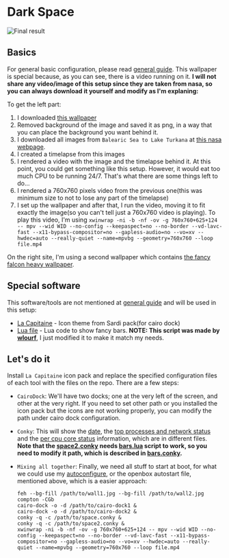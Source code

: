 # Dark Space

![Final result](preview.gif)

## Basics
For general basic configuration, please read [general guide](../README.md). This wallpaper is special because, as you can see, there is a video running on it. __I will not share any video/image of this setup since they are taken from nasa, so you can always download it yourself and modify as I'm explaning:__

To get the left part:

1. I downloaded [this wallpaper](https://unsplash.com/photos/CpHNKNRwXps)
2. Removed background of the image and saved it as png, in a way that you can place the background you want behind it.
3. I downloaded all images from `Balearic Sea to Lake Turkana` at [this nasa webpage](https://eol.jsc.nasa.gov/BeyondThePhotography/CrewEarthObservationsVideos/).
4. I created a timelapse from this images
5. I rendered a video with the image and the timelapse behind it. At this point, you could get something like this setup. However, it would eat too much CPU to be running 24/7. That's what there are some things left to do...
6. I rendered a 760x760 pixels video from the previous one(this was minimum size to not to lose any part of the timelapse)
7. I set up the wallpaper and after that, I run the video, moving it to fit exactly the image(so you can't tell just a 760x760 video is playing). To play this video, I'm using `xwinwrap -ni -b -nf -ov -g 760x760+625+124 -- mpv --wid WID --no-config --keepaspect=no --no-border --vd-lavc-fast --x11-bypass-compositor=no --gapless-audio=no --vo=xv --hwdec=auto --really-quiet --name=mpvbg --geometry=760x760 --loop file.mp4`

On the right site, I'm using a second wallpaper which contains [the fancy falcon heavy wallpaper](https://gitlab.com/jstpcs/lnxpcs/blob/master/non-distro/falcon-heavy.png).

## Special software
This software/tools are not mentioned at [general guide](../README.md) and will be used in this setup:
* [La Capitaine](https://aur.archlinux.org/packages/la-capitaine-icon-theme/) - Icon theme from Sardi pack(for cairo dock)
* [Lua file](Conky/bars.lua) - Lua code to show fancy bars. __NOTE: This script was made by [wlourf](http://u-scripts.blogspot.com/2010/07/bargraph-widget.html)__, I just modified it to make it match my needs.

## Let's do it
Install `La Capitaine` icon pack and replace the specified configuration files of each tool with the files on the repo. There are a few steps:

* `CairoDock`: We'll have two docks; one at the very left of the screen, and other at the very right. If you need to set other path or you installed the icon pack but the icons are not working properly, you can modify the path under cairo dock configuration.

* `Conky`: This will show the [date](Conky/space2.conky), the [top processes and network status](Conky/space2.conky) and the [per cpu core status](Conky/space.conky) information, which are in different files. __Note that the [space2.conky](Conky/space2.conky) needs [bars.lua](Conky/bars.lua) script to work, so you need to modify it path, which is described in [bars.conky](Conky/bars.conky).__

* `Mixing all together`: Finally, we need all stuff to start at boot, for what we could use my [autoconfigure](../autoconfigure.sh), or the openbox autostart file, mentioned above, which is a easier approach:

      feh --bg-fill /path/to/wall1.jpg --bg-fill /path/to/wall2.jpg
      compton -CGb
      cairo-dock -o -d /path/to/cairo-dock1 &
      cairo-dock -o -d /path/to/cairo-dock2 &
      conky -q -c /path/to/space.conky &
      conky -q -c /path/to/space2.conky &
      xwinwrap -ni -b -nf -ov -g 760x760+625+124 -- mpv --wid WID --no-config --keepaspect=no --no-border --vd-lavc-fast --x11-bypass-compositor=no --gapless-audio=no --vo=xv --hwdec=auto --really-quiet --name=mpvbg --geometry=760x760 --loop file.mp4
